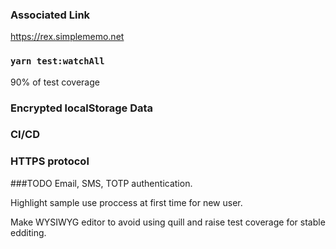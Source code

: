 ### Associated Link
https://rex.simplememo.net

### `yarn test:watchAll`
90% of test coverage

### Encrypted localStorage Data

### CI/CD

### HTTPS protocol

###TODO
Email, SMS, TOTP authentication.

Highlight sample use proccess at first time for new user.

Make WYSIWYG editor to avoid using quill and raise test coverage for stable edditing.

